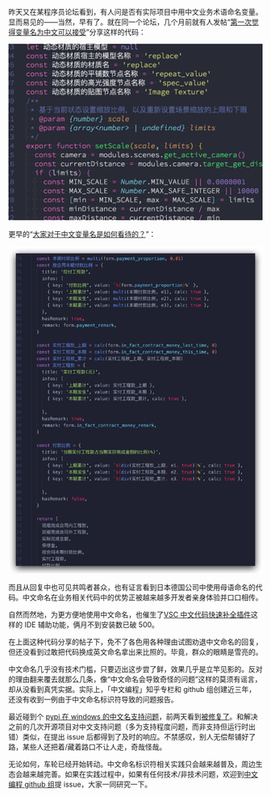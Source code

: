 昨天又在某程序员论坛看到，有人问是否有实际项目中用中文业务术语命名变量。显而易见的——当然，早有了。就在同一个论坛，几个月前就有人发帖“[第一次觉得变量名为中文可以接受](https://www.v2ex.com/t/656566)”分享这样的代码：

![](../assets/2020-07-01_sample1.png)

更早的“[大家对于中文变量名是如何看待的？](https://www.v2ex.com/t/615420)”：

![](../assets/2020-07-01_sample2.png)

而且从回复中也可见共鸣者甚众，也有证言看到日本德国公司中使用母语命名的代码。中文命名在业务相关代码中的优势正被越来越多开发者亲身体验并口口相传。

自然而然地，为更方便地使用中文命名，也催生了[VSC 中文代码快速补全插件](https://marketplace.visualstudio.com/items?itemName=CodeInChinese.ChineseInputAssistant)这样的 IDE 辅助功能，俩月不到安装数已破 500。

在上面这种代码分享的帖子下，免不了各色用各种理由试图劝退中文命名的回复，但还没看到过敢把代码换成英文命名拿出来比照的。毕竟，群众的眼睛是雪亮的。

中文命名几乎没有技术门槛，只要迈出这步尝了鲜，效果几乎是立竿见影的。反对的理由翻来覆去就那么几条，像“中文命名会导致奇怪的问题”这样的莫须有谣言，却从没看到真凭实据。实际上，「中文编程」知乎专栏和 github 组创建近三年，还没有收到一例由于中文命名标识符导致的问题报告。

最近碰到个 [pypi 在 windows 的中文名支持问题](https://github.com/pypa/pip/issues/8342)，前两天看到[被修复了](https://github.com/pypa/pip/pull/8343)。和解决之前的几次开源项目对中文支持问题（多为支持程度问题，而非支持但运行时出错）类似，在提出 issue 后都得到了及时的响应。不禁感叹，别人无偿帮铺好了路，某些人还把着/藏着路口不让人走，奇哉怪哉。

无论如何，车轮已经开始转动。中文命名标识符相关实践只会越来越普及，周边生态会越来越完善。如果在实践过程中，如果有任何技术/非技术问题，欢迎到[中文编程 github 组](https://github.com/program-in-chinese/overview)提 issue，大家一同研究一下。


